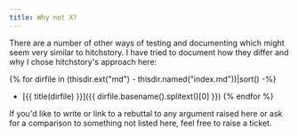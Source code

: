 ```yaml
---
title: Why not X?
---
```


There are a number of other ways of testing and documenting which might seem
very similar to hitchstory. I have tried to document how they differ and
why I chose hitchstory's approach here:

{% for dirfile in (thisdir.ext("md") - thisdir.named("index.md"))|sort() -%}
- [{{ title(dirfile) }}]({{ dirfile.basename().splitext()[0] }})
{% endfor %}

If you'd like to write or link to a rebuttal to any argument raised
here or ask for a comparison to something not listed here,
feel free to raise a ticket.

